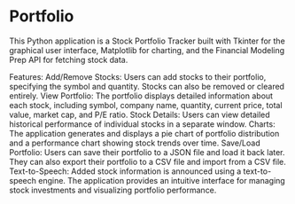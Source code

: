 # Portfolio
This Python application is a Stock Portfolio Tracker built with Tkinter for the graphical user interface, Matplotlib for charting, and the Financial Modeling Prep API for fetching stock data.

Features:
Add/Remove Stocks: Users can add stocks to their portfolio, specifying the symbol and quantity. Stocks can also be removed or cleared entirely.
View Portfolio: The portfolio displays detailed information about each stock, including symbol, company name, quantity, current price, total value, market cap, and P/E ratio.
Stock Details: Users can view detailed historical performance of individual stocks in a separate window.
Charts: The application generates and displays a pie chart of portfolio distribution and a performance chart showing stock trends over time.
Save/Load Portfolio: Users can save their portfolio to a JSON file and load it back later. They can also export their portfolio to a CSV file and import from a CSV file.
Text-to-Speech: Added stock information is announced using a text-to-speech engine.
The application provides an intuitive interface for managing stock investments and visualizing portfolio performance.
